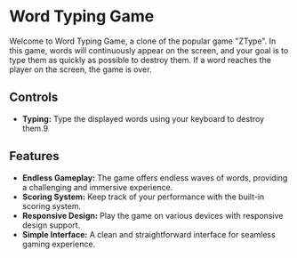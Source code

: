 # Word Typing Game

Welcome to Word Typing Game, a clone of the popular game "ZType". In this game, words will continuously appear on the screen, and your goal is to type them as quickly as possible to destroy them. If a word reaches the player on the screen, the game is over.

## Controls

- **Typing:** Type the displayed words using your keyboard to destroy them.9

## Features

- **Endless Gameplay:** The game offers endless waves of words, providing a challenging and immersive experience.
- **Scoring System:** Keep track of your performance with the built-in scoring system.
- **Responsive Design:** Play the game on various devices with responsive design support.
- **Simple Interface:** A clean and straightforward interface for seamless gaming experience.

